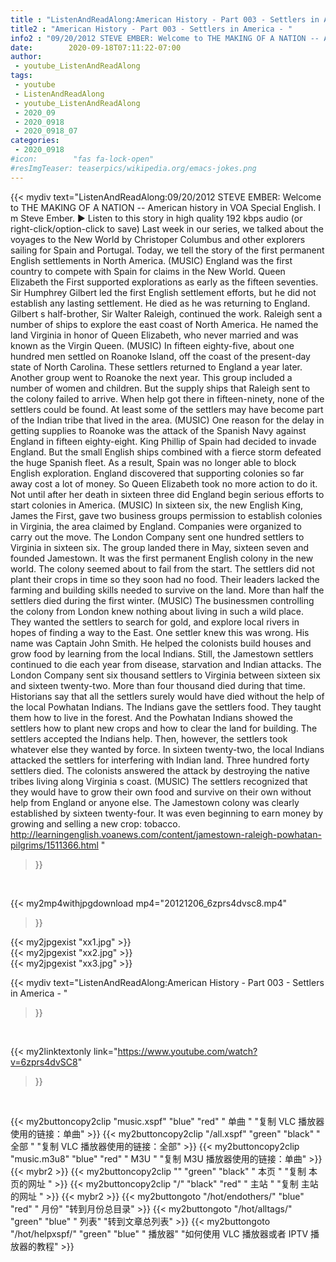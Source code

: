 ```yaml
---
title : "ListenAndReadAlong:American History - Part 003 - Settlers in America - "
title2 : "American History - Part 003 - Settlers in America - "
info2 : "09/20/2012 STEVE EMBER: Welcome to THE MAKING OF A NATION -- American history in VOA Special English. I m Steve Ember.   ► Listen to this story in high quality 192 kbps audio (or right-click/option-click to save)   Last week in our series, we talked about the voyages to the New World by Christoper Columbus and other explorers sailing for Spain and Portugal. Today, we tell the story of the first permanent English settlements in North America.   (MUSIC)   England was the first country to compete with Spain for claims in the New World. Queen Elizabeth the First supported explorations as early as the fifteen seventies.   Sir Humphrey Gilbert led the first English settlement efforts, but he did not establish any lasting settlement. He died as he was returning to England.   Gilbert s half-brother, Sir Walter Raleigh, continued the work. Raleigh sent a number of ships to explore the east coast of North America. He named the land Virginia in honor of Queen Elizabeth, who never married and was known as  the Virgin Queen.    (MUSIC)   In fifteen eighty-five, about one hundred men settled on Roanoke Island, off the coast of the present-day state of North Carolina. These settlers returned to England a year later. Another group went to Roanoke the next year. This group included a number of women and children. But the supply ships that Raleigh sent to the colony failed to arrive. When help got there in fifteen-ninety, none of the settlers could be found. At least some of the settlers may have become part of the Indian tribe that lived in the area.   (MUSIC)   One reason for the delay in getting supplies to Roanoke was the attack of the Spanish Navy against England in fifteen eighty-eight. King Phillip of Spain had decided to invade England. But the small English ships combined with a fierce storm defeated the huge Spanish fleet. As a result, Spain was no longer able to block English exploration.   England discovered that supporting colonies so far away cost a lot of money. So Queen Elizabeth took no more action to do it. Not until after her death in sixteen three did England begin serious efforts to start colonies in America.   (MUSIC)   In sixteen six, the new English King, James the First, gave two business groups permission to establish colonies in Virginia, the area claimed by England. Companies were organized to carry out the move.   The London Company sent one hundred settlers to Virginia in sixteen six. The group landed there in May, sixteen seven and founded Jamestown. It was the first permanent English colony in the new world.   The colony seemed about to fail from the start. The settlers did not plant their crops in time so they soon had no food. Their leaders lacked the farming and building skills needed to survive on the land. More than half the settlers died during the first winter.   (MUSIC)   The businessmen controlling the colony from London knew nothing about living in such a wild place. They wanted the settlers to search for gold, and explore local rivers in hopes of finding a way to the East. One settler knew this was wrong. His name was Captain John Smith. He helped the colonists build houses and grow food by learning from the local Indians. Still, the Jamestown settlers continued to die each year from disease, starvation and Indian attacks.   The London Company sent six thousand settlers to Virginia between sixteen six and sixteen twenty-two. More than four thousand died during that time.   Historians say that all the settlers surely would have died without the help of the local Powhatan Indians. The Indians gave the settlers food. They taught them how to live in the forest. And the Powhatan Indians showed the settlers how to plant new crops and how to clear the land for building.   The settlers accepted the Indians  help. Then, however, the settlers took whatever else they wanted by force. In sixteen twenty-two, the local Indians attacked the settlers for interfering with Indian land. Three hundred forty settlers died. The colonists answered the attack by destroying the native tribes living along Virginia s coast.   (MUSIC)   The settlers recognized that they would have to grow their own food and survive on their own without help from England or anyone else. The Jamestown colony was clearly established by sixteen twenty-four. It was even beginning to earn money by growing and selling a new crop: tobacco.   http://learningenglish.voanews.com/content/jamestown-raleigh-powhatan-pilgrims/1511366.html "
date:        2020-09-18T07:11:22-07:00
author:
 - youtube_ListenAndReadAlong
tags:
 - youtube
 - ListenAndReadAlong
 - youtube_ListenAndReadAlong
 - 2020_09
 - 2020_0918
 - 2020_0918_07
categories:
 - 2020_0918
#icon:        "fas fa-lock-open"
#resImgTeaser: teaserpics/wikipedia.org/emacs-jokes.png
---
```


{{< mydiv text="ListenAndReadAlong:09/20/2012 STEVE EMBER: Welcome to THE MAKING OF A NATION -- American history in VOA Special English. I m Steve Ember.   ► Listen to this story in high quality 192 kbps audio (or right-click/option-click to save)   Last week in our series, we talked about the voyages to the New World by Christoper Columbus and other explorers sailing for Spain and Portugal. Today, we tell the story of the first permanent English settlements in North America.   (MUSIC)   England was the first country to compete with Spain for claims in the New World. Queen Elizabeth the First supported explorations as early as the fifteen seventies.   Sir Humphrey Gilbert led the first English settlement efforts, but he did not establish any lasting settlement. He died as he was returning to England.   Gilbert s half-brother, Sir Walter Raleigh, continued the work. Raleigh sent a number of ships to explore the east coast of North America. He named the land Virginia in honor of Queen Elizabeth, who never married and was known as  the Virgin Queen.    (MUSIC)   In fifteen eighty-five, about one hundred men settled on Roanoke Island, off the coast of the present-day state of North Carolina. These settlers returned to England a year later. Another group went to Roanoke the next year. This group included a number of women and children. But the supply ships that Raleigh sent to the colony failed to arrive. When help got there in fifteen-ninety, none of the settlers could be found. At least some of the settlers may have become part of the Indian tribe that lived in the area.   (MUSIC)   One reason for the delay in getting supplies to Roanoke was the attack of the Spanish Navy against England in fifteen eighty-eight. King Phillip of Spain had decided to invade England. But the small English ships combined with a fierce storm defeated the huge Spanish fleet. As a result, Spain was no longer able to block English exploration.   England discovered that supporting colonies so far away cost a lot of money. So Queen Elizabeth took no more action to do it. Not until after her death in sixteen three did England begin serious efforts to start colonies in America.   (MUSIC)   In sixteen six, the new English King, James the First, gave two business groups permission to establish colonies in Virginia, the area claimed by England. Companies were organized to carry out the move.   The London Company sent one hundred settlers to Virginia in sixteen six. The group landed there in May, sixteen seven and founded Jamestown. It was the first permanent English colony in the new world.   The colony seemed about to fail from the start. The settlers did not plant their crops in time so they soon had no food. Their leaders lacked the farming and building skills needed to survive on the land. More than half the settlers died during the first winter.   (MUSIC)   The businessmen controlling the colony from London knew nothing about living in such a wild place. They wanted the settlers to search for gold, and explore local rivers in hopes of finding a way to the East. One settler knew this was wrong. His name was Captain John Smith. He helped the colonists build houses and grow food by learning from the local Indians. Still, the Jamestown settlers continued to die each year from disease, starvation and Indian attacks.   The London Company sent six thousand settlers to Virginia between sixteen six and sixteen twenty-two. More than four thousand died during that time.   Historians say that all the settlers surely would have died without the help of the local Powhatan Indians. The Indians gave the settlers food. They taught them how to live in the forest. And the Powhatan Indians showed the settlers how to plant new crops and how to clear the land for building.   The settlers accepted the Indians  help. Then, however, the settlers took whatever else they wanted by force. In sixteen twenty-two, the local Indians attacked the settlers for interfering with Indian land. Three hundred forty settlers died. The colonists answered the attack by destroying the native tribes living along Virginia s coast.   (MUSIC)   The settlers recognized that they would have to grow their own food and survive on their own without help from England or anyone else. The Jamestown colony was clearly established by sixteen twenty-four. It was even beginning to earn money by growing and selling a new crop: tobacco.   http://learningenglish.voanews.com/content/jamestown-raleigh-powhatan-pilgrims/1511366.html "
>}}
<br>


{{< my2mp4withjpgdownload mp4="20121206_6zprs4dvsc8.mp4"
>}}

{{< my2jpgexist "xx1.jpg" >}}<br>
{{< my2jpgexist "xx2.jpg" >}}<br>
{{< my2jpgexist "xx3.jpg" >}}<br>



{{< mydiv text="ListenAndReadAlong:American History - Part 003 - Settlers in America - "
>}}
<br>

{{< my2linktextonly link="https://www.youtube.com/watch?v=6zprs4dvSC8"
>}}


<br>

{{< my2buttoncopy2clip "music.xspf"        "blue"   "red"    " 单曲 "  "复制 VLC 播放器使用的链接：单曲" >}} {{< my2buttoncopy2clip "/all.xspf"         "green"  "black"  " 全部 "  "复制 VLC 播放器使用的链接：全部" >}} {{< my2buttoncopy2clip "music.m3u8"        "blue"   "red"    " M3U  "    "复制 M3U 播放器使用的链接：单曲" >}} {{< mybr2 >}} {{< my2buttoncopy2clip ""                  "green"  "black"  " 本页 "    "复制 本页的网址 " >}} {{< my2buttoncopy2clip "/"                 "black"  "red"    " 主站 "    "复制 主站的网址 " >}} {{< mybr2 >}} {{< my2buttongoto      "/hot/endothers/"   "blue"   "red"    " 月份"   "转到月份总目录" >}} {{< my2buttongoto      "/hot/alltags/"     "green"  "blue"   " 列表"   "转到文章总列表" >}} {{< my2buttongoto      "/hot/helpxspf/"    "green"  "blue"   " 播放器" "如何使用 VLC 播放器或者 IPTV 播放器的教程" >}} 
